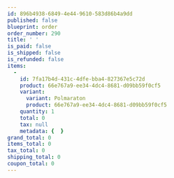 ```yaml
---
id: 896b4938-6849-4e44-9610-583d86b4a9dd
published: false
blueprint: order
order_number: 290
title: ' '
is_paid: false
is_shipped: false
is_refunded: false
items:
  -
    id: 7fa17b4d-431c-4dfe-bba4-827367e5c72d
    product: 66e767a9-ee34-4dc4-8681-d09bb59f0cf5
    variant:
      variant: Polmaraton
      product: 66e767a9-ee34-4dc4-8681-d09bb59f0cf5
    quantity: 1
    total: 0
    tax: null
    metadata: {  }
grand_total: 0
items_total: 0
tax_total: 0
shipping_total: 0
coupon_total: 0
---
```

